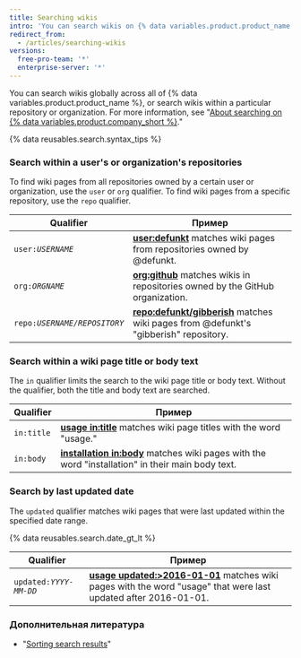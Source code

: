 ```yaml
---
title: Searching wikis
intro: 'You can search wikis on {% data variables.product.product_name %} and narrow the results using these wiki search qualifiers in any combination.'
redirect_from:
  - /articles/searching-wikis
versions:
  free-pro-team: '*'
  enterprise-server: '*'
---
```


You can search wikis globally across all of {% data variables.product.product_name %}, or search wikis within a particular repository or organization. For more information, see "[About searching on {% data variables.product.company_short %}](/articles/about-searching-on-github)."

{% data reusables.search.syntax_tips %}

### Search within a user's or organization's repositories

To find wiki pages from all repositories owned by a certain user or organization, use the `user` or `org` qualifier. To find wiki pages from a specific repository, use the `repo` qualifier.

| Qualifier                 | Пример                                                                                                                                               |
| ------------------------- | ---------------------------------------------------------------------------------------------------------------------------------------------------- |
| <code>user:<em>USERNAME</em></code> | [**user:defunkt**](https://github.com/search?q=user%3Adefunkt&type=Wikis) matches wiki pages from repositories owned by @defunkt.                    |
| <code>org:<em>ORGNAME</em></code> | [**org:github**](https://github.com/search?q=org%3Agithub&type=Wikis&utf8=%E2%9C%93) matches wikis in repositories owned by the GitHub organization. |
| <code>repo:<em>USERNAME/REPOSITORY</em></code> | [**repo:defunkt/gibberish**](https://github.com/search?q=user%3Adefunkt&type=Wikis) matches wiki pages from @defunkt's "gibberish" repository.       |

### Search within a wiki page title or body text

The `in` qualifier limits the search to the wiki page title or body text. Without the qualifier, both the title and body text are searched.

| Qualifier  | Пример                                                                                                                                                             |
| ---------- | ------------------------------------------------------------------------------------------------------------------------------------------------------------------ |
| `in:title` | [**usage in:title**](https://github.com/search?q=usage+in%3Atitle&type=Wikis) matches wiki page titles with the word "usage."                                      |
| `in:body`  | [**installation in:body**](https://github.com/search?q=installation+in%3Abody&type=Wikis) matches wiki pages with the word "installation" in their main body text. |

### Search by last updated date

The `updated` qualifier matches wiki pages that were last updated within the specified date range.

{% data reusables.search.date_gt_lt %}

| Qualifier                 | Пример                                                                                                                                                                                |
| ------------------------- | ------------------------------------------------------------------------------------------------------------------------------------------------------------------------------------- |
| <code>updated:<em>YYYY-MM-DD</em></code> | [**usage updated:>2016-01-01**](https://github.com/search?q=usage+updated%3A>2016-01-01&type=Wikis) matches wiki pages with the word "usage" that were last updated after 2016-01-01. |

### Дополнительная литература

- "[Sorting search results](/articles/sorting-search-results/)"
